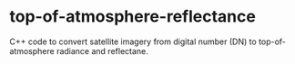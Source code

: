 # top-of-atmosphere-reflectance
C++ code to convert satellite imagery from digital number (DN) to top-of-atmosphere radiance and reflectane.
